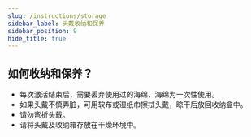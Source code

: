 ```yaml
---
slug: /instructions/storage
sidebar_label: 头戴收纳和保养
sidebar_position: 9
hide_title: true
---
```


## 如何收纳和保养？

- 每次激活结束后，需要丢弃使用过的海绵，海绵为一次性使用。
- 如果头戴不慎弄脏，可用软布或湿纸巾擦拭头戴，晾干后放回收纳盒中。
- 请勿弯折头戴。
- 请将头戴及收纳箱存放在干燥环境中。
